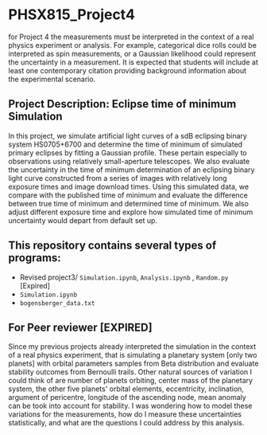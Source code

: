 # PHSX815_Project4
for Project 4 the measurements must be interpreted in the context of a real physics experiment or analysis. For example, categorical dice rolls could be interpreted as spin measurements, or a Gaussian likelihood could represent the uncertainty in a measurement. It is expected that students will include at least one contemporary citation providing background information about the experimental scenario.

## Project Description:  Eclipse time of minimum Simulation
In this project, we simulate artificial light curves of a sdB eclipsing binary system HS0705+6700 and determine the time of minimum of simulated primary eclipses by fitting a Gaussian profile. These pertain especially to observations using relatively small-aperture telescopes. We also evaluate the uncertainty in the time of  minimum determination of an eclipsing binary light curve constructed from a series of images with relatively long exposure times and image download times. Using this simulated data, we compare with the published time of minimum and evaluate the difference between true time of minimum and determined time of minimum. We also adjust different exposure time and explore how simulated time of minimum uncertainty would depart from default set up.

## This repository contains several types of programs:
* Revised project3/ `Simulation.ipynb`, `Analysis.ipynb` , `Random.py` [Expired]
* `Simulation.ipynb`
* `bogensberger_data.txt`


## For Peer reviewer [EXPIRED]
Since my previous projects already interpreted the simulation in the context of a real physics experiment, that is simulating a planetary system [only two planets] with orbital parameters samples from Beta distribution and evaluate stability outcomes from Bernoulli trails. Other natural sources of variation I could think of are number of planets orbiting, center mass of the planetary system, the other five planets' orbital elements, eccentricity, inclination, argument of pericentre, longitude of the ascending node, mean anomaly can be took into account for stability. I was wondering how to model these variations for the measurements, how do I measure these uncertainties statistically, and what are the questions I could address by this analysis. 

